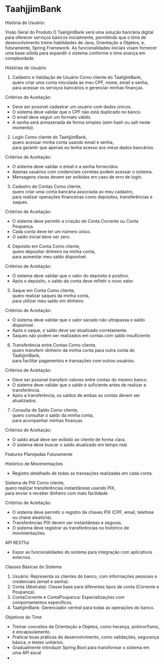 # TaahjjimBank
História de Usuário:

Visão Geral do Produto
O TaahjjimBank será uma solução bancária digital para oferecer serviços básicos inicialmente, permitindo que o time de desenvolvimento treine habilidades de Java, Orientação a Objetos, e, futuramente, Spring Framework. As funcionalidades iniciais visam fornecer uma base sólida para expandir o sistema conforme o time avança em complexidade.

Histórias de Usuário

1. Cadastro e Validação de Usuário
Como cliente do TaahjjimBank,  
quero criar uma conta vinculada ao meu CPF, nome, email e senha,  
para acessar os serviços bancários e gerenciar minhas finanças.

Critérios de Aceitação:
- Deve ser possível cadastrar um usuário com dados únicos.
- O sistema deve validar que o CPF não está duplicado no banco.
- O email deve seguir um formato válido.
- A senha será armazenada de forma simples (sem hash ou salt neste momento).

2. Login
Como cliente do TaahjjimBank,  
quero acessar minha conta usando email e senha,  
para garantir que apenas eu tenha acesso aos meus dados bancários.

Critérios de Aceitação:
- O sistema deve validar o email e a senha fornecidos.
- Apenas usuários com credenciais corretas podem acessar o sistema.
- Mensagens claras devem ser exibidas em caso de erro de login.

3. Cadastro de Contas
Como cliente,  
quero criar uma conta bancária associada ao meu cadastro,  
para realizar operações financeiras como depósitos, transferências e saques.

Critérios de Aceitação:
- O sistema deve permitir a criação de Conta Corrente ou Conta Poupança.
- Cada conta deve ter um número único.
- O saldo inicial deve ser zero.

4. Depósito em Conta
Como cliente,  
quero depositar dinheiro na minha conta,  
para aumentar meu saldo disponível.

Critérios de Aceitação:
- O sistema deve validar que o valor do depósito é positivo.
- Após o depósito, o saldo da conta deve refletir o novo valor.

5. Saque em Conta
Como cliente,  
quero realizar saques da minha conta,  
para utilizar meu saldo em dinheiro.

Critérios de Aceitação:
- O sistema deve validar que o valor sacado não ultrapassa o saldo disponível.
- Após o saque, o saldo deve ser atualizado corretamente.
- Saques não podem ser realizados em contas com saldo insuficiente.

6. Transferência entre Contas
Como cliente,  
quero transferir dinheiro da minha conta para outra conta do TaahjjimBank,  
para facilitar pagamentos e transações com outros usuários.

Critérios de Aceitação:
- Deve ser possível transferir valores entre contas do mesmo banco.
- O sistema deve validar que o saldo é suficiente antes de realizar a transferência.
- Após a transferência, os saldos de ambas as contas devem ser atualizados.

7. Consulta de Saldo
Como cliente,  
quero consultar o saldo da minha conta,  
para acompanhar minhas finanças.

Critérios de Aceitação:
- O saldo atual deve ser exibido ao cliente de forma clara.
- O sistema deve buscar o saldo atualizado em tempo real.

Features Planejadas Futuramente

Histórico de Movimentações
- Registro detalhado de todas as transações realizadas em cada conta.

Sistema de PIX
Como cliente,  
quero realizar transferências instantâneas usando PIX,  
para enviar e receber dinheiro com mais facilidade.

Critérios de Aceitação:
- O sistema deve permitir o registro de chaves PIX (CPF, email, telefone ou chave aleatória).
- Transferências PIX devem ser instantâneas e seguras.
- O sistema deve registrar as transferências no histórico de movimentações.

API RESTful
- Expor as funcionalidades do sistema para integração com aplicativos externos.

Classes Básicas do Sistema
1. Usuário: Representa os clientes do banco, com informações pessoais e credenciais (email e senha).
2. Conta (Abstrata): Classe base para diferentes tipos de conta (Corrente e Poupança).
3. ContaCorrente e ContaPoupanca: Especializações com comportamentos específicos.
4. TaahjjimBank: Gerenciador central para todas as operações do banco.

Objetivos do Time
- Treinar conceitos de Orientação a Objetos, como herança, polimorfismo, e encapsulamento.
- Praticar boas práticas de desenvolvimento, como validações, segurança básica, e testes unitários.
- Gradualmente introduzir Spring Boot para transformar o sistema em uma API escal
- 
